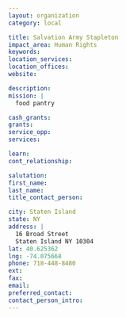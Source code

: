 ```yaml
---
layout: organization
category: local

title: Salvation Army Stapleton
impact_area: Human Rights
keywords: 
location_services: 
location_offices: 
website: 

description: 
mission: |
  food pantry

cash_grants: 
grants: 
service_opp: 
services: 

learn: 
cont_relationship: 

salutation: 
first_name: 
last_name: 
title_contact_person: 

city: Staten Island
state: NY
address: |
  16 Broad Street  
  Staten Island NY 10304
lat: 40.625362
lng: -74.075668
phone: 718-448-8480
ext: 
fax: 
email: 
preferred_contact: 
contact_person_intro: 
---
```

